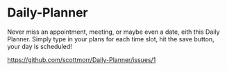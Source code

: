 # Daily-Planner

Never miss an appointment, meeting, or maybe even a date, eith this Daily Planner.  Simply type in your plans for each time slot, hit the save button, your day is scheduled!

https://github.com/scottmorr/Daily-Planner/issues/1
